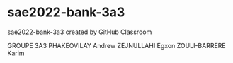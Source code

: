 # sae2022-bank-3a3
sae2022-bank-3a3 created by GitHub Classroom

GROUPE 3A3
PHAKEOVILAY Andrew
ZEJNULLAHI Egxon
ZOULI-BARRERE Karim 
